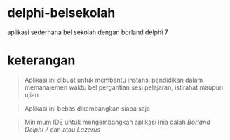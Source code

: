 # delphi-belsekolah
aplikasi sederhana bel sekolah dengan borland delphi 7

# keterangan
> Aplikasi ini dibuat untuk membantu instansi pendidikan dalam memanajemen waktu bel pergantian sesi pelajaran, istirahat maupun ujian

> Aplikasi ini bebas dikembangkan siapa saja

> Minimum IDE untuk mengembangkan aplikasi inia dalah *Borland Delphi 7* dan atau _Lazarus_
